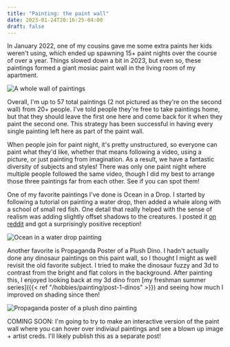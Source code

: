 ```yaml
---
title: "Painting: the paint wall"
date: 2023-01-24T20:16:25-04:00
draft: false
---
```


In January 2022, one of my cousins gave me some extra paints her kids weren't using, which ended up spawning 15+ paint nights over the course of over a year. Things slowed down a bit in 2023, but even so, these paintings formed a giant mosiac paint wall in the living room of my apartment.

![A whole wall of paintings](/painting/paint_wall.jpg)

Overall, I'm up to 57 total paintings (2 not pictured as they're on the second wall) from 20+ people. I've told people they're free to take paintings home, but that they should leave the first one here and come back for it when they paint the second one. This strategy has been successful in having every single painting left here as part of the paint wall.

When people join for paint night, it's pretty unstructured, so everyone can paint what they'd like, whether that means following a video, using a picture, or just painting from imagination. As a result, we have a fantastic diversity of subjects and styles! There was only one paint night where multiple people followed the same video, though I did my best to arrange those three paintings far from each other. See if you can spot them!

One of my favorite paintings I've done is Ocean in a Drop. I started by following a tutorial on painting a water drop, then added a whale along with a school of small red fish. One detail that really helped with the sense of realism was adding slightly offset shadows to the creatures. I posted it [on reddit](https://www.reddit.com/r/painting/comments/uqklix/drop_of_ocean_me_acrylics_on_loose_canvas/) and got a surprisingly positive reception!

![Ocean in a water drop painting](/painting/ocean_drop.jpg)

Another favorite is Propaganda Poster of a Plush Dino. I hadn't actually done any dinosaur paintings on this paint wall, so I thought I might as well revisit the old favorite subject. I tried to make the dinosaur fuzzy and 3d to contrast from the bright and flat colors in the background. After painting this, I enjoyed looking back at my 3d dino from [my freshman summer series]({{< ref "/hobbies/painting/post-1-dinos" >}}) and seeing how much I improved on shading since then!

![Propaganda poster of a plush dino painting](/painting/propaganda_dino.jpg)

COMING SOON: I'm going to try to make an interactive version of the paint wall where you can hover over indiviaul paintings and see a blown up image + artist creds. I'll likely publish this as a separate post!
